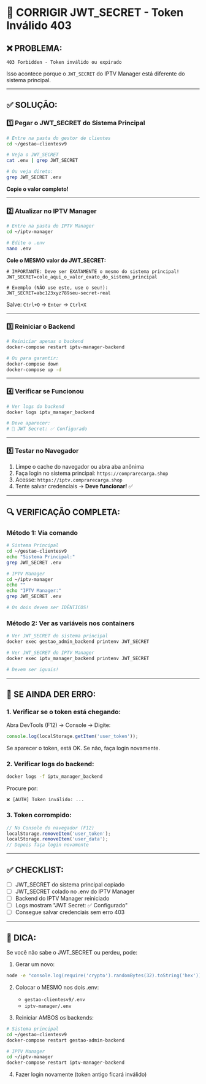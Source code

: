 # 🔑 CORRIGIR JWT_SECRET - Token Inválido 403

## ❌ PROBLEMA:
```
403 Forbidden - Token inválido ou expirado
```

Isso acontece porque o `JWT_SECRET` do IPTV Manager está diferente do sistema principal.

---

## ✅ SOLUÇÃO:

### 1️⃣ Pegar o JWT_SECRET do Sistema Principal

```bash
# Entre na pasta do gestor de clientes
cd ~/gestao-clientesv9

# Veja o JWT_SECRET
cat .env | grep JWT_SECRET

# Ou veja direto:
grep JWT_SECRET .env
```

**Copie o valor completo!**

---

### 2️⃣ Atualizar no IPTV Manager

```bash
# Entre na pasta do IPTV Manager
cd ~/iptv-manager

# Edite o .env
nano .env
```

**Cole o MESMO valor do JWT_SECRET:**

```env
# IMPORTANTE: Deve ser EXATAMENTE o mesmo do sistema principal!
JWT_SECRET=cole_aqui_o_valor_exato_do_sistema_principal

# Exemplo (NÃO use este, use o seu!):
JWT_SECRET=abc123xyz789seu-secret-real
```

Salve: `Ctrl+O` → `Enter` → `Ctrl+X`

---

### 3️⃣ Reiniciar o Backend

```bash
# Reiniciar apenas o backend
docker-compose restart iptv-manager-backend

# Ou para garantir:
docker-compose down
docker-compose up -d
```

---

### 4️⃣ Verificar se Funcionou

```bash
# Ver logs do backend
docker logs iptv_manager_backend

# Deve aparecer:
# 🔑 JWT Secret: ✅ Configurado
```

---

### 5️⃣ Testar no Navegador

1. Limpe o cache do navegador ou abra aba anônima
2. Faça login no sistema principal: `https://comprarecarga.shop`
3. Acesse: `https://iptv.comprarecarga.shop`
4. Tente salvar credenciais → **Deve funcionar!** ✅

---

## 🔍 VERIFICAÇÃO COMPLETA:

### Método 1: Via comando
```bash
# Sistema Principal
cd ~/gestao-clientesv9
echo "Sistema Principal:"
grep JWT_SECRET .env

# IPTV Manager
cd ~/iptv-manager
echo ""
echo "IPTV Manager:"
grep JWT_SECRET .env

# Os dois devem ser IDÊNTICOS!
```

### Método 2: Ver as variáveis nos containers
```bash
# Ver JWT_SECRET do sistema principal
docker exec gestao_admin_backend printenv JWT_SECRET

# Ver JWT_SECRET do IPTV Manager
docker exec iptv_manager_backend printenv JWT_SECRET

# Devem ser iguais!
```

---

## 🐛 SE AINDA DER ERRO:

### 1. Verificar se o token está chegando:
Abra DevTools (F12) → Console → Digite:
```javascript
console.log(localStorage.getItem('user_token'));
```

Se aparecer o token, está OK. Se não, faça login novamente.

### 2. Verificar logs do backend:
```bash
docker logs -f iptv_manager_backend
```

Procure por:
```
❌ [AUTH] Token inválido: ...
```

### 3. Token corrompido:
```javascript
// No Console do navegador (F12)
localStorage.removeItem('user_token');
localStorage.removeItem('user_data');
// Depois faça login novamente
```

---

## ✅ CHECKLIST:

- [ ] JWT_SECRET do sistema principal copiado
- [ ] JWT_SECRET colado no .env do IPTV Manager
- [ ] Backend do IPTV Manager reiniciado
- [ ] Logs mostram "JWT Secret: ✅ Configurado"
- [ ] Consegue salvar credenciais sem erro 403

---

## 📝 DICA:

Se você não sabe o JWT_SECRET ou perdeu, pode:

1. Gerar um novo:
```bash
node -e "console.log(require('crypto').randomBytes(32).toString('hex'))"
```

2. Colocar o MESMO nos dois .env:
   - `gestao-clientesv9/.env`
   - `iptv-manager/.env`

3. Reiniciar AMBOS os backends:
```bash
# Sistema principal
cd ~/gestao-clientesv9
docker-compose restart gestao-admin-backend

# IPTV Manager
cd ~/iptv-manager
docker-compose restart iptv-manager-backend
```

4. Fazer login novamente (token antigo ficará inválido)
